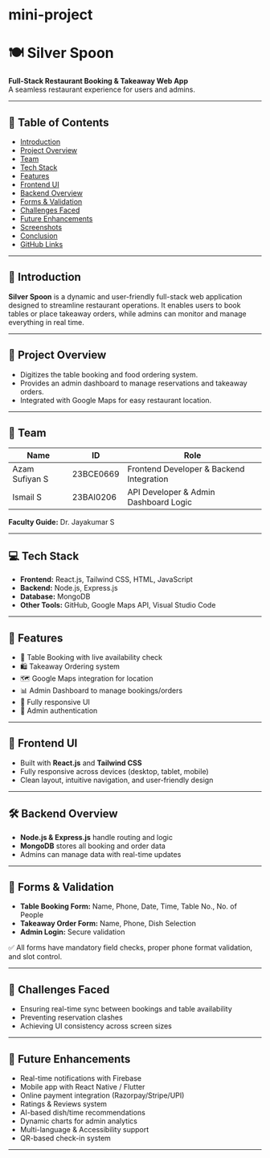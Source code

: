 # mini-project

# 🍽️ Silver Spoon

**Full-Stack Restaurant Booking & Takeaway Web App**  
A seamless restaurant experience for users and admins.

---

## 📌 Table of Contents

- [Introduction](#-introduction)
- [Project Overview](#-project-overview)
- [Team](#-team)
- [Tech Stack](#-tech-stack)
- [Features](#-features)
- [Frontend UI](#-frontend-ui)
- [Backend Overview](#-backend-overview)
- [Forms & Validation](#-forms--validation)
- [Challenges Faced](#-challenges-faced)
- [Future Enhancements](#-future-enhancements)
- [Screenshots](#-screenshots)
- [Conclusion](#-conclusion)
- [GitHub Links](#-github-links)

---

## 🌟 Introduction

**Silver Spoon** is a dynamic and user-friendly full-stack web application designed to streamline restaurant operations. It enables users to book tables or place takeaway orders, while admins can monitor and manage everything in real time.

---

## 📖 Project Overview

- Digitizes the table booking and food ordering system.
- Provides an admin dashboard to manage reservations and takeaway orders.
- Integrated with Google Maps for easy restaurant location.

---

## 👥 Team

| Name              | ID         | Role                                      |
|-------------------|------------|-------------------------------------------|
| Azam Sufiyan S    | 23BCE0669  | Frontend Developer & Backend Integration  |
| Ismail S          | 23BAI0206  | API Developer & Admin Dashboard Logic     |

**Faculty Guide:** Dr. Jayakumar S

---

## 💻 Tech Stack

- **Frontend:** React.js, Tailwind CSS, HTML, JavaScript  
- **Backend:** Node.js, Express.js  
- **Database:** MongoDB  
- **Other Tools:** GitHub, Google Maps API, Visual Studio Code

---

## 🚀 Features

- 🔖 Table Booking with live availability check  
- 🛍️ Takeaway Ordering system  
- 🗺️ Google Maps integration for location  
- 📊 Admin Dashboard to manage bookings/orders  
- 📱 Fully responsive UI  
- 🔐 Admin authentication

---

## 🎨 Frontend UI

- Built with **React.js** and **Tailwind CSS**
- Fully responsive across devices (desktop, tablet, mobile)
- Clean layout, intuitive navigation, and user-friendly design

---

## 🛠️ Backend Overview

- **Node.js & Express.js** handle routing and logic
- **MongoDB** stores all booking and order data
- Admins can manage data with real-time updates

---

## 🧾 Forms & Validation

- **Table Booking Form:** Name, Phone, Date, Time, Table No., No. of People  
- **Takeaway Order Form:** Name, Phone, Dish Selection  
- **Admin Login:** Secure validation

✅ All forms have mandatory field checks, proper phone format validation, and slot control.

---

## 🧩 Challenges Faced

- Ensuring real-time sync between bookings and table availability  
- Preventing reservation clashes  
- Achieving UI consistency across screen sizes

---

## 🔮 Future Enhancements

- Real-time notifications with Firebase  
- Mobile app with React Native / Flutter  
- Online payment integration (Razorpay/Stripe/UPI)  
- Ratings & Reviews system  
- AI-based dish/time recommendations  
- Dynamic charts for admin analytics  
- Multi-language & Accessibility support  
- QR-based check-in system

---




 
 
  

 
 
 
 
 
 
 
